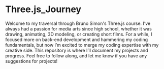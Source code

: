 # Three.js_Journey

Welcome to my traversal through Bruno Simon's Three.js course. I’ve always had a passion for media arts since high school, whether it was drawing, animating, 3D modeling, or creating short films. For a while, I focused more on back-end development and hammering my coding fundamentals, but now I’m excited to merge my coding expertise with my creative side. This repository is where I’ll document my projects and progress. Feel free to follow along, and let me know if you have any suggestions for projects!
